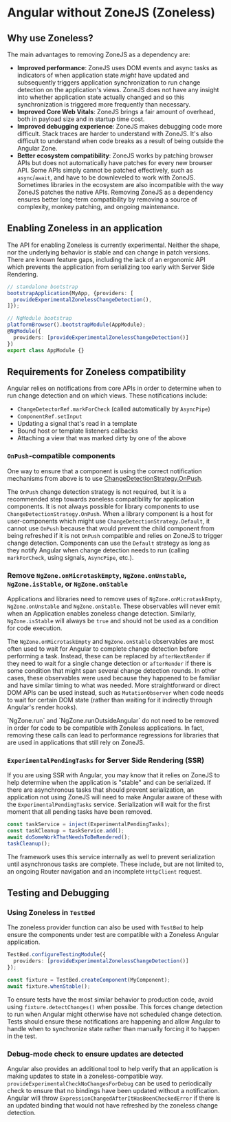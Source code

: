 # Angular without ZoneJS (Zoneless)

## Why use Zoneless?

The main advantages to removing ZoneJS as a dependency are:

- **Improved performance**: ZoneJS uses DOM events and async tasks as indicators of when application state _might_ have updated and subsequently triggers application synchronization to run change detection on the application's views. ZoneJS does not have any insight into whether application state actually changed and so this synchronization is triggered more frequently than necessary.
- **Improved Core Web Vitals**: ZoneJS brings a fair amount of overhead, both in payload size and in startup time cost.
- **Improved debugging experience**: ZoneJS makes debugging code more difficult. Stack traces are harder to understand with ZoneJS. It's also difficult to understand when code breaks as a result of being outside the Angular Zone.
- **Better ecosystem compatibility**: ZoneJS works by patching browser APIs but does not automatically have patches for every new browser API. Some APIs simply cannot be patched effectively, such as `async`/`await`, and have to be downleveled to work with ZoneJS. Sometimes libraries in the ecosystem are also incompatible with the way ZoneJS patches the native APIs. Removing ZoneJS as a dependency ensures better long-term compatibility by removing a source of complexity, monkey patching, and ongoing maintenance.

## Enabling Zoneless in an application

The API for enabling Zoneless is currently experimental. Neither the shape, nor the underlying behavior is stable and can change
in patch versions. There are known feature gaps, including the lack of an ergonomic API which prevents the application from serializing too early with Server Side Rendering.

```typescript
// standalone bootstrap
bootstrapApplication(MyApp, {providers: [
  provideExperimentalZonelessChangeDetection(),
]});

// NgModule bootstrap
platformBrowser().bootstrapModule(AppModule);
@NgModule({
  providers: [provideExperimentalZonelessChangeDetection()]
})
export class AppModule {}
```

## Requirements for Zoneless compatibility

Angular relies on notifications from core APIs in order to determine when to run change detection and on which views.
These notifications include:

- `ChangeDetectorRef.markForCheck` (called automatically by `AsyncPipe`)
- `ComponentRef.setInput`
- Updating a signal that's read in a template
- Bound host or template listeners callbacks
- Attaching a view that was marked dirty by one of the above

### `OnPush`-compatible components

One way to ensure that a component is using the correct notification mechanisms from above is to
use [ChangeDetectionStrategy.OnPush](/best-practices/skipping-subtrees#using-onpush).

The `OnPush` change detection strategy is not required, but it is a recommended step towards zoneless compatibility for application components. It is not always possible for library components to use `ChangeDetectionStrategy.OnPush`.
When a library component is a host for user-components which might use `ChangeDetectionStrategy.Default`, it cannot use `OnPush` because that would prevent the child component from being refreshed if it is not `OnPush` compatible and relies on ZoneJS to trigger change detection. Components can use the `Default` strategy as long as they notify Angular when change detection needs to run (calling `markForCheck`, using signals, `AsyncPipe`, etc.).

### Remove `NgZone.onMicrotaskEmpty`, `NgZone.onUnstable`, `NgZone.isStable`, or `NgZone.onStable`

Applications and libraries need to remove uses of `NgZone.onMicrotaskEmpty`, `NgZone.onUnstable` and `NgZone.onStable`.
These observables will never emit when an Application enables zoneless change detection.
Similarly, `NgZone.isStable` will always be `true` and should not be used as a condition for code execution.

The `NgZone.onMicrotaskEmpty` and `NgZone.onStable` observables are most often used to wait for Angular to
complete change detection before performing a task. Instead, these can be replaced by `afterNextRender`
if they need to wait for a single change detection or `afterRender` if there is some condition that might span
several change detection rounds. In other cases, these observables were used because they happened to be
familiar and have similar timing to what was needed. More straightforward or direct DOM APIs can be used instead,
such as `MutationObserver` when code needs to wait for certain DOM state (rather than waiting for it indirectly
through Angular's render hooks).

<docs-callout title="NgZone.run and NgZone.runOutsideAngular are compatible with Zoneless">
`NgZone.run` and `NgZone.runOutsideAngular` do not need to be removed in order for code to be compatible with
Zoneless applications. In fact, removing these calls can lead to performance regressions for libraries that
are used in applications that still rely on ZoneJS.
</docs-callout>

### `ExperimentalPendingTasks` for Server Side Rendering (SSR)

If you are using SSR with Angular, you may know that it relies on ZoneJS to help determine when the application
is "stable" and can be serialized. If there are asynchronous tasks that should prevent serialization, an application
not using ZoneJS will need to make Angular aware of these with the `ExperimentalPendingTasks` service. Serialization
will wait for the first moment that all pending tasks have been removed.

```typescript
const taskService = inject(ExperimentalPendingTasks);
const taskCleanup = taskService.add();
await doSomeWorkThatNeedsToBeRendered();
taskCleanup();
```

The framework uses this service internally as well to prevent serialization until asynchronous tasks are complete. These include, but are not limited to,
an ongoing Router navigation and an incomplete `HttpClient` request.

## Testing and Debugging

### Using Zoneless in `TestBed`

The zoneless provider function can also be used with `TestBed` to help
ensure the components under test are compatible with a Zoneless
Angular application.

```typescript
TestBed.configureTestingModule({
  providers: [provideExperimentalZonelessChangeDetection()]
});

const fixture = TestBed.createComponent(MyComponent);
await fixture.whenStable();
```

To ensure tests have the most similar behavior to production code,
avoid using `fixture.detectChanges()` when possibe. This forces
change detection to run when Angular might otherwise have not
scheduled change detection. Tests should ensure these notifications
are happening and allow Angular to handle when to synchronize
state rather than manually forcing it to happen in the test.

### Debug-mode check to ensure updates are detected

Angular also provides an additional tool to help verify that an application is making
updates to state in a zoneless-compatible way. `provideExperimentalCheckNoChangesForDebug`
can be used to periodically check to ensure that no bindings have been updated
without a notification. Angular will throw `ExpressionChangedAfterItHasBeenCheckedError`
if there is an updated binding that would not have refreshed by the zoneless change
detection.
